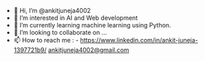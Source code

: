- 👋 Hi, I’m @ankitjuneja4002
- 👀 I’m interested in AI and Web development
- 🌱 I’m currently learning machine learning using Python.
- 💞️ I’m looking to collaborate on ...
- 📫 How to reach me : -  https://www.linkedin.com/in/ankit-juneja-1397721b9/
                           ankitjuneja4002@gmail.com

<!---
ankitjuneja4002/ankitjuneja4002 is a ✨ special ✨ repository because its `README.md` (this file) appears on your GitHub profile.
You can click the Preview link to take a look at your changes.
--->
